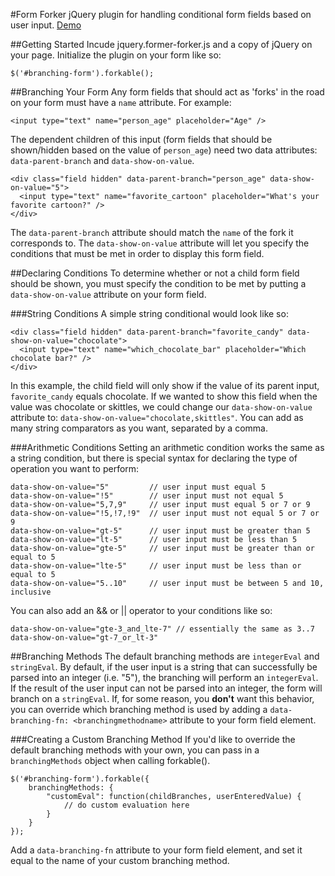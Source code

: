 #Form Forker
jQuery plugin for handling conditional form fields based on user input. [Demo](http://brittanystoroz.github.io/form-forker)


##Getting Started
Incude jquery.former-forker.js and a copy of jQuery on your page. Initialize the plugin on your form like so:

````
$('#branching-form').forkable();
````


##Branching Your Form
Any form fields that should act as 'forks' in the road on your form must have a `name` attribute. For example:

`<input type="text" name="person_age" placeholder="Age" />`

The dependent children of this input (form fields that should be shown/hidden based on the value of `person_age`) need two data attributes: `data-parent-branch` and `data-show-on-value`.

````
<div class="field hidden" data-parent-branch="person_age" data-show-on-value="5">
  <input type="text" name="favorite_cartoon" placeholder="What's your favorite cartoon?" />
</div>
````

The `data-parent-branch` attribute should match the `name` of the fork it corresponds to.  The `data-show-on-value` attribute will let you specify the conditions that must be met in order to display this form field.


##Declaring Conditions
To determine whether or not a child form field should be shown, you must specify the condition to be met by putting a `data-show-on-value` attribute on your form field.


###String Conditions
A simple string conditional would look like so:

````
<div class="field hidden" data-parent-branch="favorite_candy" data-show-on-value="chocolate">
  <input type="text" name="which_chocolate_bar" placeholder="Which chocolate bar?" />
</div>
````

In this example, the child field will only show if the value of its parent input, `favorite_candy` equals chocolate. If we wanted to show this field when the value was chocolate or skittles, we could change our `data-show-on-value` attribute to: `data-show-on-value="chocolate,skittles"`.  You can add as many string comparators as you want, separated by a comma.

###Arithmetic Conditions
Setting an arithmetic condition works the same as a string condition, but there is special syntax for declaring the type of operation you want to perform:

````
data-show-on-value="5"         // user input must equal 5
data-show-on-value="!5"        // user input must not equal 5
data-show-on-value="5,7,9"     // user input must equal 5 or 7 or 9
data-show-on-value="!5,!7,!9"  // user input must not equal 5 or 7 or 9
data-show-on-value="gt-5"      // user input must be greater than 5
data-show-on-value="lt-5"      // user input must be less than 5
data-show-on-value="gte-5"     // user input must be greater than or equal to 5
data-show-on-value="lte-5"     // user input must be less than or equal to 5
data-show-on-value="5..10"     // user input must be between 5 and 10, inclusive
````

You can also add an && or || operator to your conditions like so:

````
data-show-on-value="gte-3_and_lte-7" // essentially the same as 3..7
data-show-on-value="gt-7_or_lt-3"
````


##Branching Methods
The default branching methods are `integerEval` and `stringEval`. By default, if the user input is a string that can successfully be parsed into an integer (i.e. "5"), the branching will perform an `integerEval`. If the result of the user input can not be parsed into an integer, the form will branch on a `stringEval`. If, for some reason, you **don't** want this behavior, you can override which branching method is used by adding a `data-branching-fn: <branchingmethodname>` attribute to your form field element.

###Creating a Custom Branching Method
If you'd like to override the default branching methods with your own, you can pass in a `branchingMethods` object when calling forkable().

````
$('#branching-form').forkable({
    branchingMethods: {
        "customEval": function(childBranches, userEnteredValue) {
            // do custom evaluation here
        }
    }
});
````

Add a `data-branching-fn` attribute to your form field element, and set it equal to the name of your custom branching method.
